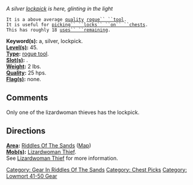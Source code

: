 *A silver [lockpick](:Category:_Door_Picks "wikilink") is here, glinting
in the light*

`It is a above average `[`quality`](Rogue_Tool_Values "wikilink")` `[`rogue`` ``tool`](:Category:_Rogue_Tools "wikilink")`.`  
`It is useful for `[`picking`` ``locks`` ``on`` ``chests`](:Category:_Door_Picks "wikilink")`.`  
`This has roughly 18 `[`uses`` ``remaining`](Rogue_Tool_Values "wikilink")`.`

**Keyword(s):** a, silver, lockpick.  
**[Level(s)](Object_Level "wikilink"):** 45.  
**[Type](:Category:_Object_Types "wikilink"):** [rogue
tool](:Category:_Rogue_Tools "wikilink").  
**[Slot(s)](Object_Slots "wikilink"):** <held>.  
**[Weight](Object_Weight "wikilink"):** 2 lbs.  
**[Quality](Object_Quality "wikilink"):** 25 hps.  
**[Flag(s)](:Category:_Object_Flags "wikilink"):** none.  

## Comments

Only one of the lizardwoman thieves has the lockpick.

## Directions

**[Area](:Category:_Areas "wikilink"):** [Riddles Of The
Sands](:Category:_Riddles_Of_The_Sands "wikilink")
([Map](Riddles_Of_The_Sands_Map "wikilink"))  
**[Mob(s)](:Category:_Mobs "wikilink"):** [Lizardwoman
Thief](Lizardwoman_Thief "wikilink").  
See [Lizardwoman Thief](Lizardwoman_Thief "wikilink") for more
information.  

[Category: Gear In Riddles Of The
Sands](Category:_Gear_In_Riddles_Of_The_Sands "wikilink") [Category:
Chest Picks](Category:_Chest_Picks "wikilink") [Category: Lowmort 41-50
Gear](Category:_Lowmort_41-50_Gear "wikilink")
